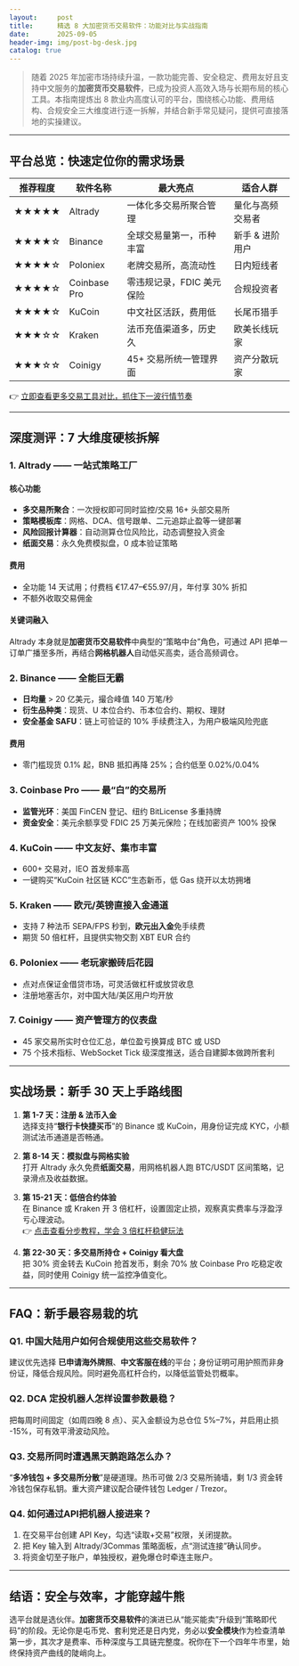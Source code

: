 ```yaml
---
layout:     post
title:      精选 8 大加密货币交易软件：功能对比与实战指南
date:       2025-09-05
header-img: img/post-bg-desk.jpg
catalog: true
---
```


> 随着 2025 年加密市场持续升温，一款功能完善、安全稳定、费用友好且支持中文服务的**加密货币交易软件**，已成为投资人高效入场与长期布局的核心工具。本指南提炼出 8 款业内高度认可的平台，围绕核心功能、费用结构、合规安全三大维度进行逐一拆解，并结合新手常见疑问，提供可直接落地的实操建议。

---

## 平台总览：快速定位你的需求场景

| 推荐程度 | 软件名称　　 | 最大亮点　　　　　　　　| 适合人群　　 |
| ---------|-------------|-------------------------|--------------|
| ★★★★★  | Altrady     | 一体化多交易所聚合管理　| 量化与高频交易者 |
| ★★★★☆  | Binance     | 全球交易量第一，币种丰富 | 新手 & 进阶用户 |
| ★★★★☆  | Poloniex    | 老牌交易所，高流动性　　| 日内短线者　 |
| ★★★★☆  | Coinbase Pro | 零违规记录，FDIC 美元保险 | 合规投资者　 |
| ★★★★☆  | KuCoin      | 中文社区活跃，费用低　　 | 长尾币猎手　 |
| ★★★☆☆  | Kraken      | 法币充值渠道多，历史久 | 欧美长线玩家 |
| ★★★☆☆  | Coinigy     | 45+ 交易所统一管理界面 | 资产分散玩家 |

👉 [立即查看更多交易工具对比，抓住下一波行情节奏](https://okxdog.com/)

---

## 深度测评：7 大维度硬核拆解

### 1. Altrady —— 一站式策略工厂

#### 核心功能
- **多交易所聚合**：一次授权即可同时监控/交易 16+ 头部交易所  
- **策略模板库**：网格、DCA、信号跟单、二元追踪止盈等一键部署  
- **风险回报计算器**：自动测算仓位风险比，动态调整投入资金  
- **纸面交易**：永久免费模拟盘，0 成本验证策略  

#### 费用
- 全功能 14 天试用；付费档 €17.47–€55.97/月，年付享 30% 折扣  
- 不额外收取交易佣金  

#### 关键词融入
Altrady 本身就是**加密货币交易软件**中典型的“策略中台”角色，可通过 API 把单一订单广播至多所，再结合**网格机器人**自动低买高卖，适合高频调仓。

### 2. Binance —— 全能巨无霸

- **日均量** > 20 亿美元，撮合峰值 140 万笔/秒  
- **衍生品种类**：现货、U 本位合约、币本位合约、期权、理财  
- **安全基金 SAFU**：链上可验证的 10% 手续费注入，为用户极端风险兜底  

#### 费用
- 零门槛现货 0.1% 起，BNB 抵扣再降 25%；合约低至 0.02%/0.04%  

### 3. Coinbase Pro —— 最“白”的交易所

- **监管光环**：美国 FinCEN 登记、纽约 BitLicense 多重持牌  
- **资金安全**：美元余额享受 FDIC 25 万美元保险；在线加密资产 100% 投保  

### 4. KuCoin —— 中文友好、集市丰富

- 600+ 交易对，IEO 首发频率高  
- 一键购买“KuCoin 社区链 KCC”生态新币，低 Gas 绕开以太坊拥堵  

### 5. Kraken —— 欧元/英镑直接入金通道

- 支持 7 种法币 SEPA/FPS 秒到，**欧元出入金**免手续费  
- 期货 50 倍杠杆，且提供实物交割 XBT EUR 合约  

### 6. Poloniex —— 老玩家搬砖后花园

- 点对点保证金借贷市场，可灵活做杠杆或放贷收息  
- 注册地塞舌尔，对中国大陆/美区用户均开放  

### 7. Coinigy —— 资产管理方的仪表盘

- 45 家交易所实时仓位汇总，单位盈亏换算成 BTC 或 USD  
- 75 个技术指标、WebSocket Tick 级深度推送，适合自建脚本做跨所套利  

---

## 实战场景：新手 30 天上手路线图

1. **第 1-7 天：注册 & 法币入金**  
   选择支持“**银行卡快捷买币**”的 Binance 或 KuCoin，用身份证完成 KYC，小额测试法币通道是否畅通。

2. **第 8-14 天：模拟盘与网格实验**  
   打开 Altrady 永久免费**纸面交易**，用网格机器人跑 BTC/USDT 区间策略，记录滑点及收益数据。

3. **第 15-21 天：低倍合约体验**  
   在 Binance 或 Kraken 开 3 倍杠杆，设置固定止损，观察真实费率与浮盈浮亏心理波动。  
   👉 [点击查看分步教程，学会 3 倍杠杆稳健玩法](https://okxdog.com/)

4. **第 22-30 天：多交易所持仓 + Coinigy 看大盘**  
   把 30% 资金转去 KuCoin 抢首发币，剩余 70% 放 Coinbase Pro 吃稳定收益，同时使用 Coinigy 统一监控净值变化。

---

## FAQ：新手最容易栽的坑

### Q1. 中国大陆用户如何合规使用这些交易软件？
建议优先选择 **已申请海外牌照**、**中文客服在线**的平台；身份证明可用护照而非身份证，降低合规风险。同时避免高杠杆合约，以降低监管处罚概率。

### Q2. DCA 定投机器人怎样设置参数最稳？
把每周时间固定（如周四晚 8 点）、买入金额设为总仓位 5%–7%，并启用止损 -15%，可有效平滑波动风险。

### Q3. 交易所同时遭遇黑天鹅跑路怎么办？
“**多冷钱包 + 多交易所分散**”是硬道理。热币可做 2/3 交易所骑墙，剩 1/3 资金转冷钱包保存私钥。重大资产建议配合硬件钱包 Ledger / Trezor。

### Q4. 如何通过API把机器人接进来？
1) 在交易平台创建 API Key，勾选“读取+交易”权限，关闭提款。  
2) 把 Key 输入到 Altrady/3Commas 策略面板，点“测试连接”确认同步。  
3) 将资金切至子账户，单独授权，避免爆仓时牵连主账户。

---

## 结语：安全与效率，才能穿越牛熊

选平台就是选伙伴。**加密货币交易软件**的演进已从“能买能卖”升级到“策略即代码”的阶段。无论你是屯币党、套利党还是日内党，务必以**安全模块**作为检查清单第一步，其次才是费率、币种深度与工具链完整度。祝你在下一个四年牛市里，始终保持资产曲线的陡峭向上。